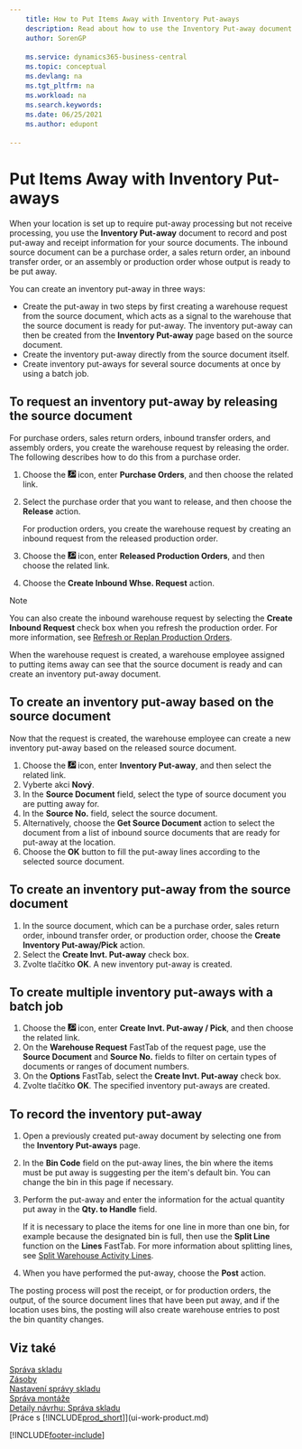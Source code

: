 ```yaml
---
    title: How to Put Items Away with Inventory Put-aways
    description: Read about how to use the Inventory Put-away document to record and post put-away and receipt information for your source documents. 
    author: SorenGP

    ms.service: dynamics365-business-central
    ms.topic: conceptual
    ms.devlang: na
    ms.tgt_pltfrm: na
    ms.workload: na
    ms.search.keywords:
    ms.date: 06/25/2021
    ms.author: edupont

---
```

# Put Items Away with Inventory Put-aways
When your location is set up to require put-away processing but not receive processing, you use the **Inventory Put-away** document to record and post put-away and receipt information for your source documents. The inbound source document can be a purchase order, a sales return order, an inbound transfer order, or an assembly or production order whose output is ready to be put away.

You can create an inventory put-away in three ways:

- Create the put-away in two steps by first creating a warehouse request from the source document, which acts as a signal to the warehouse that the source document is ready for put-away. The inventory put-away can then be created from the **Inventory Put-away** page based on the source document.
- Create the inventory put-away directly from the source document itself.
- Create inventory put-aways for several source documents at once by using a batch job.

## To request an inventory put-away by releasing the source document
For purchase orders, sales return orders, inbound transfer orders, and assembly orders, you create the warehouse request by releasing the order. The following describes how to do this from a purchase order.

1. Choose the ![Lightbulb that opens the Tell Me feature.](media/ui-search/search_small.png "Tell me what you want to do") icon, enter **Purchase Orders**, and then choose the related link.
2. Select the purchase order that you want to release, and then choose the **Release** action.

   For production orders, you create the warehouse request by creating an inbound request from the released production order.
3. Choose the ![Lightbulb that opens the Tell Me feature.](media/ui-search/search_small.png "Tell me what you want to do") icon, enter **Released Production Orders**, and then choose the related link.
4. Choose the **Create Inbound Whse. Request** action.

> [!NOTE]  
> You can also create the inbound warehouse request by selecting the **Create Inbound Request** check box when you refresh the production order. For more information, see [Refresh or Replan Production Orders](production-how-to-replan-refresh-production-orders.md).

When the warehouse request is created, a warehouse employee assigned to putting items away can see that the source document is ready and can create an inventory put-away document.

## To create an inventory put-away based on the source document
Now that the request is created, the warehouse employee can create a new inventory put-away based on the released source document.
1. Choose the ![Lightbulb that opens the Tell Me feature.](media/ui-search/search_small.png "Tell me what you want to do") icon, enter **Inventory Put-away**, and then select the related link.
2. Vyberte akci **Nový**.
3. In the **Source Document** field, select the type of source document you are putting away for.
4. In the **Source No.** field, select the source document.
5. Alternatively, choose the **Get Source Document** action to select the document from a list of inbound source documents that are ready for put-away at the location.
6. Choose the **OK** button to fill the put-away lines according to the selected source document.

## To create an inventory put-away from the source document
1. In the source document, which can be a purchase order, sales return order, inbound transfer order, or production order, choose the **Create Inventory Put-away/Pick** action.
2. Select the **Create Invt. Put-away** check box.
3. Zvolte tlačítko **OK**. A new inventory put-away is created.

## To create multiple inventory put-aways with a batch job
1. Choose the ![Lightbulb that opens the Tell Me feature.](media/ui-search/search_small.png "Tell me what you want to do") icon, enter **Create Invt. Put-away / Pick**, and then choose the related link.
2. On the **Warehouse Request** FastTab of the request page, use the **Source Document** and **Source No.** fields to filter on certain types of documents or ranges of document numbers.
3. On the **Options** FastTab, select the **Create Invt. Put-away** check box.
4. Zvolte tlačítko **OK**. The specified inventory put-aways are created.

## To record the inventory put-away
1. Open a previously created put-away document by selecting one from the **Inventory Put-aways** page.
2. In the **Bin Code** field on the put-away lines, the bin where the items must be put away is suggesting per the item's default bin. You can change the bin in this page if necessary.
3. Perform the put-away and enter the information for the actual quantity put away in the **Qty. to Handle** field.

   If it is necessary to place the items for one line in more than one bin, for example because the designated bin is full, then use the **Split Line** function on the **Lines** FastTab. For more information about splitting lines, see [Split Warehouse Activity Lines](warehouse-how-to-split-warehouse-activity-lines.md).
4. When you have performed the put-away, choose the **Post** action.

The posting process will post the receipt, or for production orders, the output, of the source document lines that have been put away, and if the location uses bins, the posting will also create warehouse entries to post the bin quantity changes.

## Viz také
[Správa skladu](warehouse-manage-warehouse.md)    
[Zásoby](inventory-manage-inventory.md)    
[Nastavení správy skladu](warehouse-setup-warehouse.md)       
[Správa montáže](assembly-assemble-items.md)      
[Detaily návrhu: Správa skladu](design-details-warehouse-management.md)    
[Práce s [!INCLUDE[prod_short](includes/prod_short.md)]](ui-work-product.md)


[!INCLUDE[footer-include](includes/footer-banner.md)]